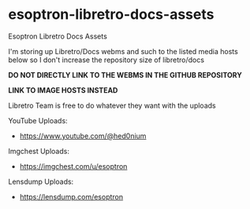 # esoptron-libretro-docs-assets

Esoptron Libretro Docs Assets

I'm storing up Libretro/Docs webms and such to the listed media hosts below so I don't increase the repository size of libretro/docs

**DO NOT DIRECTLY LINK TO THE WEBMS IN THE GITHUB REPOSITORY**

**LINK TO IMAGE HOSTS INSTEAD**

Libretro Team is free to do whatever they want with the uploads

YouTube Uploads:

* https://www.youtube.com/@hed0nium

Imgchest Uploads:

* https://imgchest.com/u/esoptron

Lensdump Uploads:

* https://lensdump.com/esoptron
